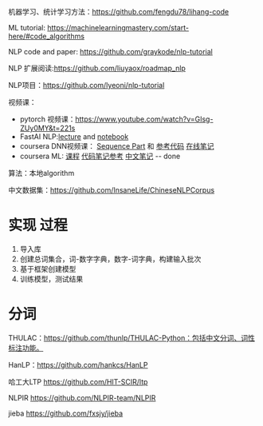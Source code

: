 机器学习、统计学习方法：https://github.com/fengdu78/lihang-code

ML tutorial: https://machinelearningmastery.com/start-here/#code_algorithms

NLP code and paper: https://github.com/graykode/nlp-tutorial

NLP 扩展阅读:https://github.com/liuyaox/roadmap_nlp

NLP项目：https://github.com/lyeoni/nlp-tutorial

视频课：

- pytorch 视频课：https://www.youtube.com/watch?v=GIsg-ZUy0MY&t=221s
- FastAI NLP:[lecture](https://www.youtube.com/watch?v=cce8ntxP_XI&list=PLtmWHNX-gukKocXQOkQjuVxglSDYWsSh9&index=2&t=0s) and [notebook](https://github.com/fastai/course-nlp)
- coursera DNN视频课： [Sequence Part](https://www.coursera.org/learn/neural-networks-deep-learning?specialization=deep-learning#syllabus ) 和 [参考代码](https://github.com/dangnam739/deep-learning-coursera) [在线笔记](https://github.com/AlbertHG/Coursera-Deep-Learning-deeplearning.ai)
- coursera ML: [课程](https://www.coursera.org/learn/machine-learning/home/welcome)  [代码笔记参考](https://github.com/fengdu78/Coursera-ML-AndrewNg-Notes)  [中文笔记](http://www.ai-start.com/ml2014/)   -- done

算法：本地algorithm

中文数据集：https://github.com/InsaneLife/ChineseNLPCorpus

# 实现 过程

1. 导入库
2. 创建总词集合，词-数字字典，数字-词字典，构建输入批次
3. 基于框架创建模型
4. 训练模型，测试结果

# 分词

THULAC：https://github.com/thunlp/THULAC-Python：包括中文分词、词性标注功能。

HanLP：https://github.com/hankcs/HanLP

哈工大LTP https://github.com/HIT-SCIR/ltp

NLPIR https://github.com/NLPIR-team/NLPIR

jieba https://github.com/fxsjy/jieba



